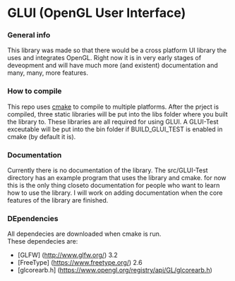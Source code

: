 # GLUI (OpenGL User Interface)

### General info
This library was made so that there would be a cross platform UI library the uses and integrates OpenGL. Right now it is in very early stages of deveopment and will have much more (and existent) documentation and many, many, more features.

### How to compile
This repo uses [cmake](https://cmake.org/) to compile to multiple platforms. After the prject is compiled, three static libraries will be put into the libs folder where you built the library to. These libraries are all required for using GLUI. A GLUI-Test exceutable will be put into the bin folder if BUILD_GLUI_TEST is enabled in cmake (by default it is). 

### Documentation
Currently there is no documentation of the library. The src/GLUI-Test directory has an example program that uses the library and cmake. for now this is the only thing closeto documentation for people who want to learn how to use the library. I will work on adding documentation when the core features of the library are finished.

### DEpendencies
All dependecies are downloaded when cmake is run. <br> 
These dependecies are:
* [GLFW] (http://www.glfw.org/) 3.2
* [FreeType] (https://www.freetype.org/) 2.6
* [glcorearb.h] (https://www.opengl.org/registry/api/GL/glcorearb.h)




